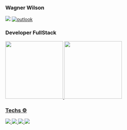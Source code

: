 ### Wagner Wilson

[<img src="https://img.shields.io/badge/linkedin-%230077B5.svg?&style=for-the-badge&logo=linkedin&logoColor=white" />](https://www.linkedin.com/in/wagner-wilson-//)
[![outlook](https://img.shields.io/badge/outlook-0078D4?style=for-the-badge&logo=microsoft-outlook&logoColor=white)](mailto:wagner_silva2332@hotmail.com)
### Developer FullStack

<div>
  <a href="https://github.com/wagner2332"> <img height="180em" src="https://github-readme-stats.vercel.app/api?username=wagner2332&show_icons=true&theme=tokyonight&include_all_commits=true&count_private=true"/>
    
  <img height="180em" src="https://github-readme-stats.vercel.app/api/top-langs/?username=wagner2332&show_icons=true&theme=tokyonight&include_all_commits=true&count_private=true"/> 
</div>

 ### Techs ⚙️
    
 <img src="https://img.shields.io/badge/Python-3776AB?style=for-the-badge&logo=python&logoColor=white" />
  
 <img src="https://img.shields.io/badge/Flutter-02569B?style=for-the-badge&logo=flutter&logoColor=white" />
 <img src="https://img.shields.io/badge/HTML5-E34F26?style=for-the-badge&logo=html5&logoColor=white" />
 <img src="https://img.shields.io/badge/CSS3-1572B6?style=for-the-badge&logo=css3&logoColor=white" />
